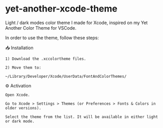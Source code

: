 # yet-another-xcode-theme
Light / dark modes color theme I made for Xcode, inspired on my Yet Another Color Theme for VSCode.

In order to use the theme, follow these steps:

📥 Installation

    1) Download the .xccolortheme files.

    2) Move them to:

    ~/Library/Developer/Xcode/UserData/FontAndColorThemes/

⚙️ Activation

    Open Xcode.

    Go to Xcode > Settings > Themes (or Preferences > Fonts & Colors in older versions).

    Select the theme from the list. It will be available in either light or dark mode.


